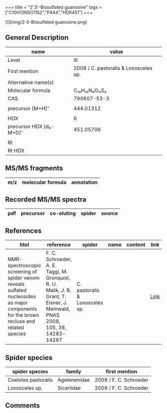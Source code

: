 +++
title = "2',5'-Bissulfated guanosine"
tags = ["C10H13N5O11S2","P444","HDX451"]
+++

![](/img/2-5-Bissulfated guanosine.png)

## General Description

| name                    | value                                 |
|-------------------------|---------------------------------------|
| Level                   | III                                   |
| First mention           | 2008 / C. pastoralis & Loxosceles sp. |
| Alternative name(s)     |                                       |
| Molecular formula       | C₁₀H₁₃N₅O₁₁S₂                         |
| CAS                     | 790607-53-3                           |
|                         |                                       |
| precursor  [M+H]⁺       | 444.01312                             |
|                         |                                       |
| HDX                     | 6                                     |
| precursor HDX [d₆-M+D]⁺ | 451.05706                             |
|                         |                                       |
| Rt                      |                                       |
| Rt HDX                  |                                       |

## MS/MS fragments

| m/z       | molecular formula | annotation      |
|-----------|-------------------|-----------------|

## Recorded MS/MS spectra

| pdf | precursor | co-eluting | spider             | source                       |
|-----|-----------|------------|--------------------|------------------------------|

## References

| titel                                                                                                                  | reference                                                                  | spider      | name | content | link                                           |
|----------------------------------------------------------------------------------------------------------------------------------------|-------------------------------------------------------------------------------------------------------------------------------|--------------------------------|------|---------|-----------------------------------------|
| NMR-spectroscopic screening of spider venom reveals sulfated nucleosides as major components for the brown recluse and related species | F. C. Schroeder, A. E. Taggi, M. Gronquist, R. U. Malik, J. B. Grant, T. Eisner, J. Meinwald, PNAS 2008, 105, 38, 14283-14287 | C. pastoralis & Loxosceles sp. |      |         | [Link](https://doi.org/10.1073/pnas.0806840105) |

## Spider species

| spider species      | family       | first mention          |
|---------------------|--------------|------------------------|
| Coelotes pastoralis | Agelenenidae | 2008 / F. C. Schroeder |
| Loxosceles sp.      | Sicariidae   | 2008 / F. C. Schroeder |

## Comments